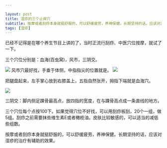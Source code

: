 ```yaml
---

layout: post
title: 湿疹的三个止痒穴
subtitle: 按摩或者刮痧本身就挺舒服的，可以舒缓疲劳，养神保健。长期坚持的话，应该对湿疹的治疗有辅助的效果。
tags: [湿疹]
---
```


已经不记得是在哪个养生节目上讲的了，当时正流行刮痧、中医穴位按摩，就试了一下。

三个穴位分别是：血海(百虫窝)，风市，三阴交。

<img src="{{ site.baseurl }}/img/fengshi.jpg" />
风市穴最好找，手垂于体侧，中指指尖的位置就是。

<img src="{{ site.baseurl }}/img/xuehai.jpg" />

把腿盘起来，左手掌心放到右膝盖上，五指自然张开，拇指下端就是血海穴。

<img src="{{ site.baseurl }}/img/sanyinjiao.jpg" />

三阴交：脚内侧足踝骨最高点，放四指的宽度，在与踝骨高点成一条直线的地方。

三个穴位每个点按100下。如果觉得穴位不好找，可以用刮痧板刮，20个一组，做5组。刮痧之前需要抹些维生素E或者橄榄油。皮肤比较敏感的，可以适当的减低些组数。

按摩或者刮痧本身就挺舒服的，可以舒缓疲劳，养神保健。长期坚持的话，应该对湿疹的治疗有辅助的效果。
